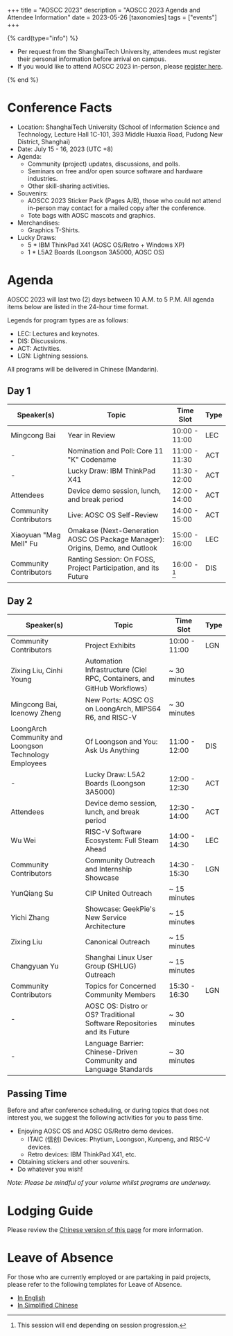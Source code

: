 +++
title = "AOSCC 2023"
description = "AOSCC 2023 Agenda and Attendee Information"
date = 2023-05-26
[taxonomies]
tags = ["events"]
+++

{% card(type="info") %}

- Per request from the ShanghaiTech University, attendees must register their personal information before arrival on campus.
- If you would like to attend AOSCC 2023 in-person, please [register here](https://forms.gle/vc8sd3yah7eMNmoP7).

{% end %}

# Conference Facts

- Location: ShanghaiTech University (School of Information Science and Technology, Lecture Hall 1C-101, 393 Middle Huaxia Road, Pudong New District, Shanghai)
- Date: July 15 - 16, 2023 (UTC +8)
- Agenda:
	- Community (project) updates, discussions, and polls.
	- Seminars on free and/or open source software and hardware industries.
	- Other skill-sharing activities.
- Souvenirs:
	- AOSCC 2023 Sticker Pack (Pages A/B), those who could not attend in-person may contact for a mailed copy after the conference.
	- Tote bags with AOSC mascots and graphics.
- Merchandises:
	- Graphics T-Shirts.
- Lucky Draws:
	- 5 * IBM ThinkPad X41 (AOSC OS/Retro + Windows XP)
	- 1 * L5A2 Boards (Loongson 3A5000, AOSC OS)

# Agenda

AOSCC 2023 will last two (2) days between 10 A.M. to 5 P.M. All agenda items below are listed in the 24-hour time format.

Legends for program types are as follows:

- LEC: Lectures and keynotes.
- DIS: Discussions.
- ACT: Activities.
- LGN: Lightning sessions.

All programs will be delivered in Chinese (Mandarin).

## Day 1

| Speaker(s)              | Topic                                                                         | Time Slot     | Type   |
|-------------------------|-------------------------------------------------------------------------------|---------------|--------|
| Mingcong Bai            | Year in Review                                                                | 10:00 - 11:00 | LEC    |
| -                       | Nomination and Poll: Core 11 "K" Codename                                     | 11:00 - 11:30 | ACT    |
| -                       | Lucky Draw: IBM ThinkPad X41                                                  | 11:30 - 12:00 | ACT    |
| Attendees               | Device demo session, lunch, and break period                                  | 12:00 - 14:00 | ACT    |
| Community Contributors  | Live: AOSC OS Self-Review                                                     | 14:00 - 15:00 | ACT    |
| Xiaoyuan "Mag Mell" Fu  | Omakase (Next-Generation AOSC OS Package Manager): Origins, Demo, and Outlook | 15:00 - 16:00 | LEC    |
| Community Contributors  | Ranting Session: On FOSS, Project Participation, and its Future               | 16:00 - [^1]  | DIS    |

[^1]: This session will end depending on session progression.

## Day 2

| Speaker(s)                  | Topic                                                                         | Time Slot     | Type   |
|-----------------------------|-------------------------------------------------------------------------------|---------------|--------|
| Community Contributors      | Project Exhibits                                                              | 10:00 - 11:00 | LGN    |
| Zixing Liu, Cinhi Young     | Automation Infrastructure (Ciel RPC, Containers, and GitHub Workflows）       | \~ 30 minutes |        |
| Mingcong Bai, Icenowy Zheng | New Ports: AOSC OS on LoongArch, MIPS64 R6, and RISC-V                        | \~ 30 minutes |        |
| LoongArch Community and Loongson Technology Employees | Of Loongson and You: Ask Us Anything                | 11:00 - 12:00 | DIS    |
| -                           | Lucky Draw: L5A2 Boards (Loongson 3A5000)                                     | 12:00 - 12:30 | ACT    |
| Attendees                   | Device demo session, lunch, and break period                                  | 12:30 - 14:00 | ACT    |
| Wu Wei                      | RISC-V Software Ecosystem: Full Steam Ahead                                   | 14:00 - 14:30 | LEC    |
| Community Contributors      | Community Outreach and Internship Showcase                                    | 14:30 - 15:30 | LGN    |
| YunQiang Su                 | CIP United Outreach                                                           | \~ 15 minutes |        |
| Yichi Zhang                 | Showcase: GeekPie's New Service Architecture                                  | \~ 15 minutes |        |
| Zixing Liu                  | Canonical Outreach                                                            | \~ 15 minutes |        |
| Changyuan Yu                | Shanghai Linux User Group (SHLUG) Outreach                                    | \~ 15 minutes |        |
| Community Contributors      | Topics for Concerned Community Members                                        | 15:30 - 16:30 | LGN    |
| -                           | AOSC OS: Distro or OS? Traditional Software Repositories and its Future       | \~ 30 minutes |        |
| -                           | Language Barrier: Chinese-Driven Community and Language Standards             | \~ 30 minutes |        |

## Passing Time

Before and after conference scheduling, or during topics that does not interest you, we suggest the following activities for you to pass time.

- Enjoying AOSC OS and AOSC OS/Retro demo devices.
	- ITAIC (信创) Devices: Phytium, Loongson, Kunpeng, and RISC-V devices.
	- Retro devices: IBM ThinkPad X41, etc.
- Obtaining stickers and other souvenirs.
- Do whatever you wish!

*Note: Please be mindful of your volume whilst programs are underway.*

# Lodging Guide

Please review the [Chinese version of this page](https://wiki.aosc.io/zh/community/aoscc/2023/#zhu-su-zhi-nan) for more information.

# Leave of Absence

For those who are currently employed or are partaking in paid projects, please refer to the following templates for Leave of Absence.

- [In English](https://docs.google.com/document/d/1GkCdseMtRllGBpt7KWlgP5SUbX17DO81zB72PPHXKck/)
- [In Simplified Chinese](https://docs.google.com/document/d/1296FHRsfwcT9NNsqtS2I-LT2LaCLrpVcMxJcl3Lhzos/)
